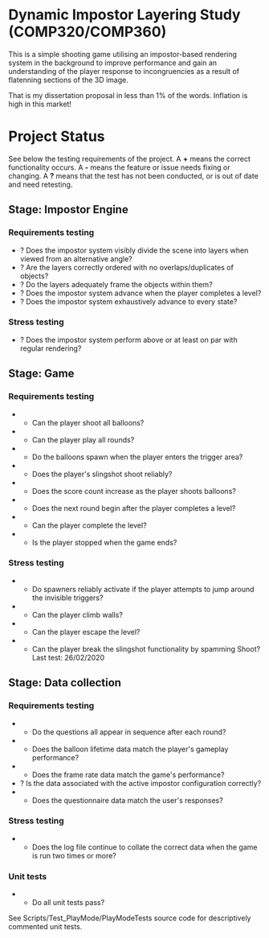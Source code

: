 # Dynamic Impostor Layering Study (COMP320/COMP360)
This is a simple shooting game utilising an impostor-based rendering system in the background to improve performance and gain an understanding of the player response to incongruencies as a result of flatenning sections of the 3D image.

That is my dissertation proposal in less than 1% of the words. Inflation is high in this market!

# Project Status
See below the testing requirements of the project. A **+** means the correct functionality occurs. A **-** means the feature or issue needs fixing or changing. A **?** means that the test has not been conducted, or is out of date and need retesting.

## Stage: Impostor Engine
### Requirements testing
* ? Does the impostor system visibly divide the scene into layers when viewed from an alternative angle?
* ? Are the layers correctly ordered with no overlaps/duplicates of objects?
* ? Do the layers adequately frame the objects within them?
* ? Does the impostor system advance when the player completes a level?
* ? Does the impostor system exhaustively advance to every state?

### Stress testing
* ? Does the impostor system perform above or at least on par with regular rendering?

## Stage: Game
### Requirements testing
* + Can the player shoot all balloons?
* + Can the player play all rounds?
* + Do the balloons spawn when the player enters the trigger area?
* + Does the player's slingshot shoot reliably?
* + Does the score count increase as the player shoots balloons?
* + Does the next round begin after the player completes a level?
* + Can the player complete the level?
* + Is the player stopped when the game ends?

### Stress testing
* + Do spawners reliably activate if the player attempts to jump around the invisible triggers?
* + Can the player climb walls?
* - Can the player escape the level?
* + Can the player break the slingshot functionality by spamming Shoot?
Last test: 26/02/2020

## Stage: Data collection
### Requirements testing
* + Do the questions all appear in sequence after each round?
* + Does the balloon lifetime data match the player's gameplay performance?
* - Does the frame rate data match the game's performance?
* ? Is the data associated with the active impostor configuration correctly?
* + Does the questionnaire data match the user's responses?

### Stress testing
* + Does the log file continue to collate the correct data when the game is run two times or more?

### Unit tests
* + Do all unit tests pass?

See Scripts/Test_PlayMode/PlayModeTests source code for descriptively commented unit tests.